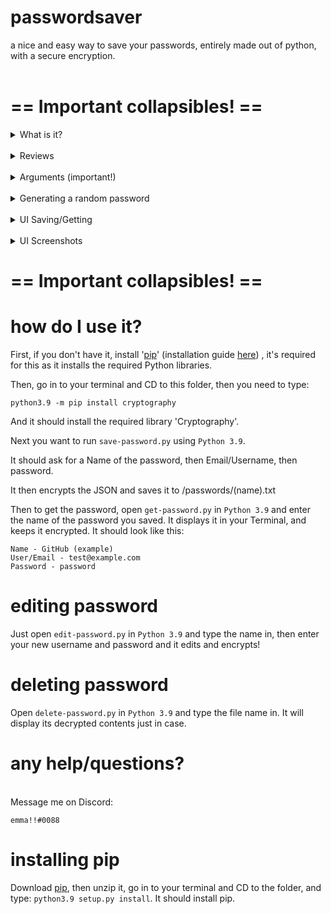 # passwordsaver
a nice and easy way to save your passwords, entirely made out of python, with a secure encryption.
<br>
<br>
<h1>== Important collapsibles! ==</h1>
<details>
  <summary>What is it?</summary>
PasswordSaver is a semi-secure password saver with encryption created in Python 3.9.
</details>

<br>

<details>
  <summary>Reviews</summary>
  <img width="295" alt="Screenshot 2021-04-07 at 12 40 20" src="https://user-images.githubusercontent.com/61296321/113860879-721c0d00-979e-11eb-808d-8af4c38f6fee.png">
</details>

<br>

<details>
<summary>Arguments (important!)</summary>
<h1>Saving a password with args</h1>
To save a password with args, CD to the folder and type:

`python3.9 save-password.py -S --name NAME --email EMAIL --password PASSWORD`
<br>
.. or type:
`python3.9 save-password.py --help`. All arguments are required for quick saving!
<br>
<h1>Editing a password with args</h1>
To save a password with args, CD to the folder and type:

`python3.9 edit-password.py -E --name NAME`
<br>
.. or type:
`python3.9 edit-password.py --help`. All arguments are required for quick editing!
<br>
<h1>Deleting a password with args</h1>
The same as the other two, CD to the folder and type:

`python3.9 delete-password.py --D --name NAME`
<br>
.. or type:
`python3.9 delete-password.py --help`. Again, all arguments are required for quick deleting!
</details>
<br>
<details>
<summary>Generating a random password</summary>
<br>
<details>
<summary>Inside the UI</summary>
<h1>inside the UI</h1>
To generate a random password inside the UI:

CD into the folder and type `python3.9 save-gui.py` and press Enter. Inside the UI press Generate. This will generate a random password for you.
</details>
<br>
<details>
<summary>Inside the CLI</summary>
<h1>in the CLI</h1>

CD into the folder and type `python3.9 save-password.py -S --name NAME --email EMAIL/USER --random LENGTH`

-S = Checking that you want to save<br>
--name NAME = Name of the file, example: --name GitHub<br>
--email EMAIL/USER = Username of website, example: --email test@example.com<br>
--random LENGTH = Generates a random password for you, example: --random 20 (generates a 20 character long password)
</details>
</details>
<br>
<details>
<summary>UI Saving/Getting</summary>
CD into the folder and type this to get the save UI:

`python3.9 save-gui.py`

You will know when your password saved when it clears the box contents.
To get your password, type:

`python3.9 get-gui.py`

..and enter the name of your password and press Get. Simply press Clear when you have done looking at your password. Editing/Deleting will come soon.
</details>
<br>
<details>
<summary>UI Screenshots</summary>
<br>
Here are some screenshots of the new UI:
  <img width="226" alt="Screenshot 2021-04-07 at 16 26 31" src="https://user-images.githubusercontent.com/61296321/113892551-05186f80-97be-11eb-8ee6-864134cbfd5e.png">
  <img width="242" alt="Screenshot 2021-04-07 at 16 26 58" src="https://user-images.githubusercontent.com/61296321/113892613-15304f00-97be-11eb-92a8-e5f801cd38f4.png">
</details>

<h1>== Important collapsibles! ==</h1>

# how do I use it?

First, if you don't have it, install '[pip](https://github.com/pypa/pip/releases/tag/21.0.1)' (installation guide [here](#installing-pip)) , it's required for this as it installs the required Python libraries.

Then, go in to your terminal and CD to this folder, then you need to type:

`python3.9 -m pip install cryptography`

And it should install the required library 'Cryptography'.

Next you want to run `save-password.py` using `Python 3.9`.

It should ask for a Name of the password, then Email/Username, then password.

It then encrypts the JSON and saves it to /passwords/(name).txt

Then to get the password, open `get-password.py` in `Python 3.9` and enter the name of the password you saved. It displays it in your Terminal, and keeps it encrypted.
It should look like this:

`Name - GitHub (example)`
<br>`User/Email - test@example.com`<br>
`Password - password`

# editing password

Just open `edit-password.py` in `Python 3.9` and type the name in, then enter your new username and password and it edits and encrypts!

# deleting password

Open `delete-password.py` in `Python 3.9` and type the file name in. It will display its decrypted contents just in case.

# any help/questions?

<br>
Message me on Discord: 

`emma!!#0088`

# installing pip

Download [pip](https://github.com/pypa/pip/releases/tag/21.0.1), then unzip it, go in to your terminal and CD to the folder, and type:
`python3.9 setup.py install`. It should install pip.
